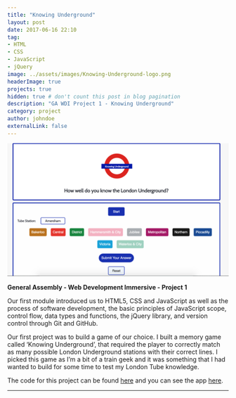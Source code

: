 ```yaml
---
title: "Knowing Underground"
layout: post
date: 2017-06-16 22:10
tag:
- HTML
- CSS
- JavaScript
- jQuery
image: ../assets/images/Knowing-Underground-logo.png
headerImage: true
projects: true
hidden: true # don't count this post in blog pagination
description: "GA WDI Project 1 - Knowing Underground"
category: project
author: johndoe
externalLink: false
---
```



![Screenshot](../assets/images/Knowing-Underground-image.png)

<strong>General Assembly - Web Development Immersive - Project 1</strong>

Our first module introduced us to HTML5, CSS and JavaScript as well as the process of software development, the basic principles of JavaScript scope, control flow, data types and functions, the jQuery library, and version control through Git and GitHub.

Our first project was to build a game of our choice. I built a memory game called ‘Knowing Underground’, that required the player to correctly match as many possible London Underground stations with their correct lines. I picked this game as I’m a bit of a train geek and it was something that I had wanted to build for some time to test my London Tube knowledge.

The code for this project can be found <a href="https://github.com/MarMinsk/Knowing-Underground">here</a> and you can see the app <a href="https://dry-shore-72116.herokuapp.com/">here</a>.

---
